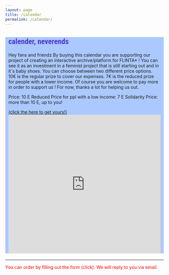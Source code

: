 ```yaml
---
layout: page
title: /calendar
permalink: /calendar/
---
```


<style>
@import url('https://fonts.googleapis.com/css2?family=Roboto+Condensed&display=swap');

.bodycontents {background-color: #ABC9FF;
}
.maintext {margin: 10px 10px 20px 10px;
}

h2 {color:#4C39CA; font-size: 24px; font-family: 'Roboto Condensed', sans-serif;
}
     
</style>

<div class="bodycontents">
<div class="maintext">
<h2>calender, neverends </h2>

Hey fans and friendz
By buying this calendar you are supporting our project of creating an interactive archive/platform for FLINTA* ! 
You can see it as an investment in a feminist project that is still starting out and in it´s baby shoes. You can choose between two different price options. 
10€ is the regular prize to cover our expenses. 7€ is the reduced prize for people with a lower income. Of course you are welcome to pay more in order to support us !
For now, thanks a lot for helping us out. 

Price: 10 E
Reduced Price for ppl with a low income: 7 E
Solidarity Price: more than 10 E, up to you!

<div class ="div-title-fourth"> 
<a href="order-form_?printable=yes" target="iframe_person">(click the here to get yours!)</a> <br/></div>

<iframe name="iframe_person" left="1px;" right="0px;" width="100%" height="440px;" margin="5px;" frameborder="0" allowfullscreen src="https://docs.google.com/document/d/1DANc3hYkTnU2op9nUtBtXYkheDvVfe_sL4Xeli5S_VA/edit?usp=sharing">
</iframe>


</div>
</div>

---


<font color="red"> You can order by filling out the form (click). We will reply to you via email.</font> 
